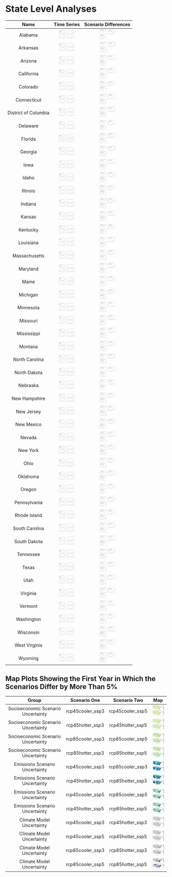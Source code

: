 # State Level Analyses
>
| Name | Time Series | Scenario Differences |
| :-: | :-: | :-: |
| Alabama | <img src="figures/States/State_Load_Projections_Alabama.png" width="50"> | <img src="figures/States/State_Load_Difference_Alabama.png" width="50"> |
| Arkansas | <img src="figures/States/State_Load_Projections_Arkansas.png" width="50"> | <img src="figures/States/State_Load_Difference_Arkansas.png" width="50"> |
| Arizona | <img src="figures/States/State_Load_Projections_Arizona.png" width="50"> | <img src="figures/States/State_Load_Difference_Arizona.png" width="50"> |
| California | <img src="figures/States/State_Load_Projections_California.png" width="50"> | <img src="figures/States/State_Load_Difference_California.png" width="50"> |
| Colorado | <img src="figures/States/State_Load_Projections_Colorado.png" width="50"> | <img src="figures/States/State_Load_Difference_Colorado.png" width="50"> |
| Connecticut | <img src="figures/States/State_Load_Projections_Connecticut.png" width="50"> | <img src="figures/States/State_Load_Difference_Connecticut.png" width="50"> |
| District of Columbia | <img src="figures/States/State_Load_Projections_District_of_Columbia.png" width="50"> | <img src="figures/States/State_Load_Difference_District_of_Columbia.png" width="50"> |
| Delaware | <img src="figures/States/State_Load_Projections_Delaware.png" width="50"> | <img src="figures/States/State_Load_Difference_Delaware.png" width="50"> |
| Florida | <img src="figures/States/State_Load_Projections_Florida.png" width="50"> | <img src="figures/States/State_Load_Difference_Florida.png" width="50"> |
| Georgia | <img src="figures/States/State_Load_Projections_Georgia.png" width="50"> | <img src="figures/States/State_Load_Difference_Georgia.png" width="50"> |
| Iowa | <img src="figures/States/State_Load_Projections_Iowa.png" width="50"> | <img src="figures/States/State_Load_Difference_Iowa.png" width="50"> |
| Idaho | <img src="figures/States/State_Load_Projections_Idaho.png" width="50"> | <img src="figures/States/State_Load_Difference_Idaho.png" width="50"> |
| Illinois | <img src="figures/States/State_Load_Projections_Illinois.png" width="50"> | <img src="figures/States/State_Load_Difference_Illinois.png" width="50"> |
| Indiana | <img src="figures/States/State_Load_Projections_Indiana.png" width="50"> | <img src="figures/States/State_Load_Difference_Indiana.png" width="50"> |
| Kansas | <img src="figures/States/State_Load_Projections_Kansas.png" width="50"> | <img src="figures/States/State_Load_Difference_Kansas.png" width="50"> |
| Kentucky | <img src="figures/States/State_Load_Projections_Kentucky.png" width="50"> | <img src="figures/States/State_Load_Difference_Kentucky.png" width="50"> |
| Louisiana | <img src="figures/States/State_Load_Projections_Louisiana.png" width="50"> | <img src="figures/States/State_Load_Difference_Louisiana.png" width="50"> |
| Massachusetts | <img src="figures/States/State_Load_Projections_Massachusetts.png" width="50"> | <img src="figures/States/State_Load_Difference_Massachusetts.png" width="50"> |
| Maryland | <img src="figures/States/State_Load_Projections_Maryland.png" width="50"> | <img src="figures/States/State_Load_Difference_Maryland.png" width="50"> |
| Maine | <img src="figures/States/State_Load_Projections_Maine.png" width="50"> | <img src="figures/States/State_Load_Difference_Maine.png" width="50"> |
| Michigan | <img src="figures/States/State_Load_Projections_Michigan.png" width="50"> | <img src="figures/States/State_Load_Difference_Michigan.png" width="50"> |
| Minnesota | <img src="figures/States/State_Load_Projections_Minnesota.png" width="50"> | <img src="figures/States/State_Load_Difference_Minnesota.png" width="50"> |
| Missouri | <img src="figures/States/State_Load_Projections_Missouri.png" width="50"> | <img src="figures/States/State_Load_Difference_Missouri.png" width="50"> |
| Mississippi | <img src="figures/States/State_Load_Projections_Mississippi.png" width="50"> | <img src="figures/States/State_Load_Difference_Mississippi.png" width="50"> |
| Montana | <img src="figures/States/State_Load_Projections_Montana.png" width="50"> | <img src="figures/States/State_Load_Difference_Montana.png" width="50"> |
| North Carolina | <img src="figures/States/State_Load_Projections_North_Carolina.png" width="50"> | <img src="figures/States/State_Load_Difference_North_Carolina.png" width="50"> |
| North Dakota | <img src="figures/States/State_Load_Projections_North_Dakota.png" width="50"> | <img src="figures/States/State_Load_Difference_North_Dakota.png" width="50"> |
| Nebraska | <img src="figures/States/State_Load_Projections_Nebraska.png" width="50"> | <img src="figures/States/State_Load_Difference_Nebraska.png" width="50"> |
| New Hampshire | <img src="figures/States/State_Load_Projections_New_Hampshire.png" width="50"> | <img src="figures/States/State_Load_Difference_New_Hampshire.png" width="50"> |
| New Jersey | <img src="figures/States/State_Load_Projections_New_Jersey.png" width="50"> | <img src="figures/States/State_Load_Difference_New_Jersey.png" width="50"> |
| New Mexico | <img src="figures/States/State_Load_Projections_New_Mexico.png" width="50"> | <img src="figures/States/State_Load_Difference_New_Mexico.png" width="50"> |
| Nevada | <img src="figures/States/State_Load_Projections_Nevada.png" width="50"> | <img src="figures/States/State_Load_Difference_Nevada.png" width="50"> |
| New York | <img src="figures/States/State_Load_Projections_New_York.png" width="50"> | <img src="figures/States/State_Load_Difference_New_York.png" width="50"> |
| Ohio | <img src="figures/States/State_Load_Projections_Ohio.png" width="50"> | <img src="figures/States/State_Load_Difference_Ohio.png" width="50"> |
| Oklahoma | <img src="figures/States/State_Load_Projections_Oklahoma.png" width="50"> | <img src="figures/States/State_Load_Difference_Oklahoma.png" width="50"> |
| Oregon | <img src="figures/States/State_Load_Projections_Oregon.png" width="50"> | <img src="figures/States/State_Load_Difference_Oregon.png" width="50"> |
| Pennsylvania | <img src="figures/States/State_Load_Projections_Pennsylvania.png" width="50"> | <img src="figures/States/State_Load_Difference_Pennsylvania.png" width="50"> |
| Rhode Island | <img src="figures/States/State_Load_Projections_Rhode_Island.png" width="50"> | <img src="figures/States/State_Load_Difference_Rhode_Island.png" width="50"> |
| South Carolina | <img src="figures/States/State_Load_Projections_South_Carolina.png" width="50"> | <img src="figures/States/State_Load_Difference_South_Carolina.png" width="50"> |
| South Dakota | <img src="figures/States/State_Load_Projections_South_Dakota.png" width="50"> | <img src="figures/States/State_Load_Difference_South_Dakota.png" width="50"> |
| Tennessee | <img src="figures/States/State_Load_Projections_Tennessee.png" width="50"> | <img src="figures/States/State_Load_Difference_Tennessee.png" width="50"> |
| Texas | <img src="figures/States/State_Load_Projections_Texas.png" width="50"> | <img src="figures/States/State_Load_Difference_Texas.png" width="50"> |
| Utah | <img src="figures/States/State_Load_Projections_Utah.png" width="50"> | <img src="figures/States/State_Load_Difference_Utah.png" width="50"> |
| Virginia | <img src="figures/States/State_Load_Projections_Virginia.png" width="50"> | <img src="figures/States/State_Load_Difference_Virginia.png" width="50"> |
| Vermont | <img src="figures/States/State_Load_Projections_Vermont.png" width="50"> | <img src="figures/States/State_Load_Difference_Vermont.png" width="50"> |
| Washington | <img src="figures/States/State_Load_Projections_Washington.png" width="50"> | <img src="figures/States/State_Load_Difference_Washington.png" width="50"> |
| Wisconsin | <img src="figures/States/State_Load_Projections_Wisconsin.png" width="50"> | <img src="figures/States/State_Load_Difference_Wisconsin.png" width="50"> |
| West Virginia | <img src="figures/States/State_Load_Projections_West_Virginia.png" width="50"> | <img src="figures/States/State_Load_Difference_West_Virginia.png" width="50"> |
| Wyoming | <img src="figures/States/State_Load_Projections_Wyoming.png" width="50"> | <img src="figures/States/State_Load_Difference_Wyoming.png" width="50"> |
>
>
## Map Plots Showing the First Year in Which the Scenarios Differ by More Than 5%
>
| Group | Scenario One | Scenario Two | Map |
| :-: | :-: | :-: | :-: |
| Socioeconomic Scenario Uncertainty | rcp45cooler_ssp3 | rcp45cooler_ssp5 | <img src="figures/States/Divergence_Maps_rcp45cooler_ssp5_vs_rcp45cooler_ssp3.png" width="50"> |
| Socioeconomic Scenario Uncertainty | rcp45hotter_ssp3 | rcp45hotter_ssp5 | <img src="figures/States/Divergence_Maps_rcp45hotter_ssp5_vs_rcp45hotter_ssp3.png" width="50"> |
| Socioeconomic Scenario Uncertainty | rcp85cooler_ssp3 | rcp85cooler_ssp5 | <img src="figures/States/Divergence_Maps_rcp85cooler_ssp5_vs_rcp85cooler_ssp3.png" width="50"> |
| Socioeconomic Scenario Uncertainty | rcp85hotter_ssp3 | rcp85hotter_ssp5 | <img src="figures/States/Divergence_Maps_rcp85hotter_ssp5_vs_rcp85hotter_ssp3.png" width="50"> |
| Emissions Scenario Uncertainty | rcp45cooler_ssp3 | rcp85cooler_ssp3 | <img src="figures/States/Divergence_Maps_rcp85cooler_ssp3_vs_rcp45cooler_ssp3.png" width="50"> |
| Emissions Scenario Uncertainty | rcp45hotter_ssp3 | rcp85hotter_ssp3 | <img src="figures/States/Divergence_Maps_rcp85hotter_ssp3_vs_rcp45hotter_ssp3.png" width="50"> |
| Emissions Scenario Uncertainty | rcp45cooler_ssp5 | rcp85cooler_ssp5 | <img src="figures/States/Divergence_Maps_rcp85cooler_ssp5_vs_rcp45cooler_ssp5.png" width="50"> |
| Emissions Scenario Uncertainty | rcp45hotter_ssp5 | rcp85hotter_ssp5 | <img src="figures/States/Divergence_Maps_rcp85hotter_ssp5_vs_rcp45hotter_ssp5.png" width="50"> |
| Climate Model Uncertainty | rcp45cooler_ssp3 | rcp45hotter_ssp3 | <img src="figures/States/Divergence_Maps_rcp45hotter_ssp3_vs_rcp45cooler_ssp3.png" width="50"> |
| Climate Model Uncertainty | rcp45cooler_ssp5 | rcp45hotter_ssp5 | <img src="figures/States/Divergence_Maps_rcp45hotter_ssp5_vs_rcp45cooler_ssp5.png" width="50"> |
| Climate Model Uncertainty | rcp85cooler_ssp3 | rcp85hotter_ssp3 | <img src="figures/States/Divergence_Maps_rcp85hotter_ssp3_vs_rcp85cooler_ssp3.png" width="50"> |
| Climate Model Uncertainty | rcp85cooler_ssp5 | rcp85hotter_ssp5 | <img src="figures/States/Divergence_Maps_rcp85hotter_ssp5_vs_rcp85cooler_ssp5.png" width="50"> |